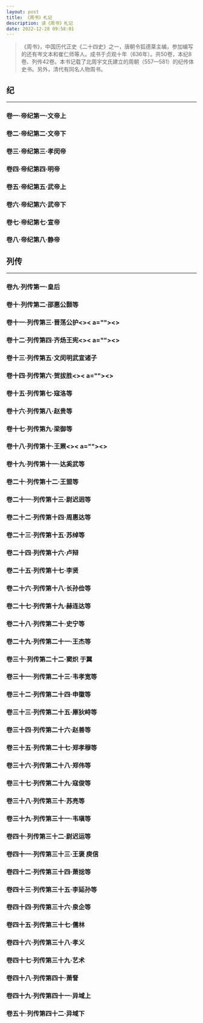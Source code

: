 ```yaml
---
layout: post
title: 《周书》札记
description: 读《周书》札记
date: 2022-12-28 09:58:01
---
```


> 《周书》，中国历代正史《二十四史》之一，唐朝令狐德棻主编，参加编写的还有岑文本和崔仁师等人。成书于贞观十年（636年）。共50卷，本纪8卷、列传42卷。本书记载了北周宇文氏建立的周朝（557—581）的纪传体史书。另外，清代有同名人物周书。

                        
## 纪

<hr/>

### 卷一·帝纪第一·文帝上

### 卷二·帝纪第二·文帝下

### 卷三·帝纪第三·孝闵帝

### 卷四·帝纪第四·明帝

### 卷五·帝纪第五·武帝上

### 卷六·帝纪第六·武帝下

### 卷七·帝纪第七·宣帝

### 卷八·帝纪第八·静帝

## 列传 

<hr/>

### 卷九·列传第一·皇后

### 卷十·列传第二·邵惠公颢等

### 卷十一·列传第三·晋荡公护<>< a=""><>

### 卷十二·列传第四·齐炀王宪<>< a=""><>

### 卷十三·列传第五·文闵明武宣诸子

### 卷十四·列传第六·贺拔胜<>< a=""><>

### 卷十五·列传第七·寇洛等

### 卷十六·列传第八·赵贵等

### 卷十七·列传第九·梁御等

### 卷十八·列传第十·王罴<>< a=""><>

### 卷十九·列传第十一·达奚武等

### 卷二十·列传第十二·王盟等

### 卷二十一·列传第十三·尉迟迥等

### 卷二十二·列传第十四·周惠达等

### 卷二十三·列传第十五·苏绰等

### 卷二十四·列传第十六·卢辩

### 卷二十五·列传第十七·李贤

### 卷二十六·列传第十八·长孙俭等

### 卷二十七·列传第十九·赫连达等

### 卷二十八·列传第二十·史宁等

### 卷二十九·列传第二十一·王杰等

### 卷三十·列传第二十二·窦炽 于翼

### 卷三十一·列传第二十三·韦孝宽等

### 卷三十二·列传第二十四·申徽等

### 卷三十三·列传第二十五·厙狄峙等

### 卷三十四·列传第二十六·赵善等

### 卷三十五·列传第二十七·郑孝穆等

### 卷三十六·列传第二十八·郑伟等

### 卷三十七·列传第二十九·寇俊等

### 卷三十八·列传第三十·苏亮等

### 卷三十九·列传第三十一·韦瑱等

### 卷四十·列传第三十二·尉迟运等

### 卷四十一·列传第三十三·王褒 庾信

### 卷四十二·列传第三十四·萧捴等

### 卷四十三·列传第三十五·李延孙等

### 卷四十四·列传第三十六·泉企等

### 卷四十五·列传第三十七·儒林

### 卷四十六·列传第三十八·孝义

### 卷四十七·列传第三十九·艺术

### 卷四十八·列传第四十·萧詧

### 卷四十九·列传第四十一·异域上

### 卷五十·列传第四十二·异域下